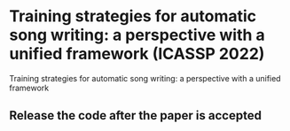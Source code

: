 # Training strategies for automatic song writing: a perspective with a unified framework (ICASSP 2022)
Training strategies for automatic song writing: a perspective with a unified framework
## Release the code after the paper is accepted
